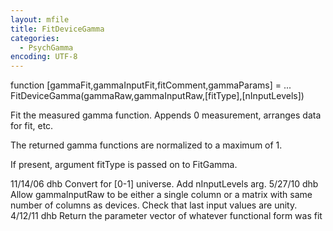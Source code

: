 ```yaml
---
layout: mfile
title: FitDeviceGamma
categories:
  - PsychGamma
encoding: UTF-8
---
```


function [gammaFit,gammaInputFit,fitComment,gammaParams] = ...
  FitDeviceGamma(gammaRaw,gammaInputRaw,[fitType],[nInputLevels])

Fit the measured gamma function.  Appends 0 measurement,
arranges data for fit, etc.

The returned gamma functions are normalized to a maximum of 1.

If present, argument fitType is passed on to FitGamma.

11/14/06  dhb  Convert for [0-1] universe.  Add nInputLevels arg.
5/27/10   dhb  Allow gammaInputRaw to be either a single column or a matrix with same number of columns as devices.
               Check that last input values are unity.
4/12/11   dhb  Return the parameter vector of whatever functional form was fit